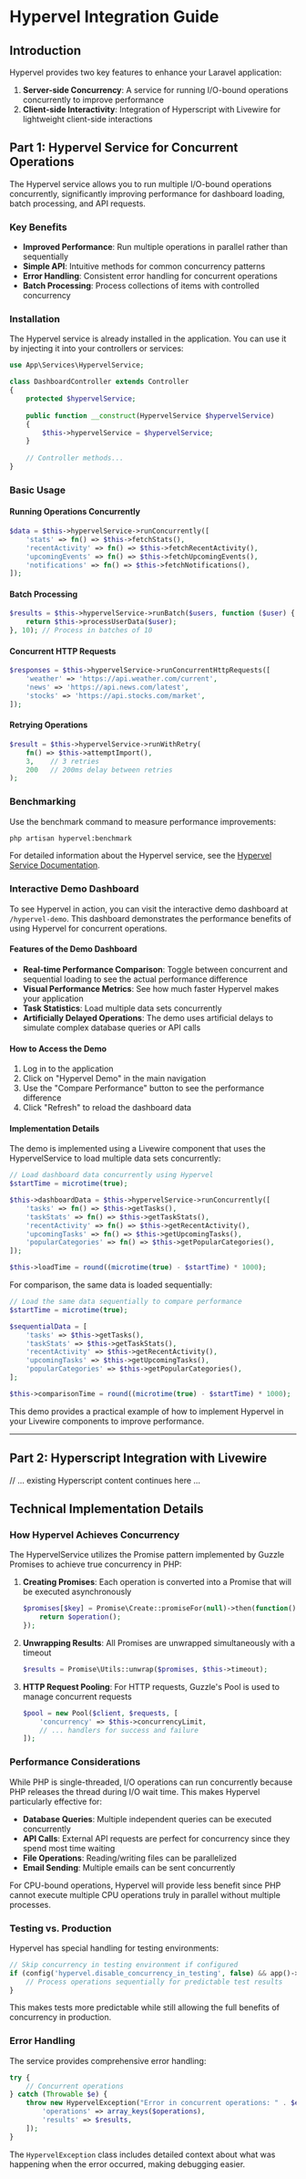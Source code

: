# Hypervel Integration Guide

## Introduction

Hypervel provides two key features to enhance your Laravel application:

1. **Server-side Concurrency**: A service for running I/O-bound operations concurrently to improve performance
2. **Client-side Interactivity**: Integration of Hyperscript with Livewire for lightweight client-side interactions

## Part 1: Hypervel Service for Concurrent Operations

The Hypervel service allows you to run multiple I/O-bound operations concurrently, significantly improving performance for dashboard loading, batch processing, and API requests.

### Key Benefits

- **Improved Performance**: Run multiple operations in parallel rather than sequentially
- **Simple API**: Intuitive methods for common concurrency patterns
- **Error Handling**: Consistent error handling for concurrent operations
- **Batch Processing**: Process collections of items with controlled concurrency

### Installation

The Hypervel service is already installed in the application. You can use it by injecting it into your controllers or services:

```php
use App\Services\HypervelService;

class DashboardController extends Controller
{
    protected $hypervelService;
    
    public function __construct(HypervelService $hypervelService)
    {
        $this->hypervelService = $hypervelService;
    }
    
    // Controller methods...
}
```

### Basic Usage

#### Running Operations Concurrently

```php
$data = $this->hypervelService->runConcurrently([
    'stats' => fn() => $this->fetchStats(),
    'recentActivity' => fn() => $this->fetchRecentActivity(),
    'upcomingEvents' => fn() => $this->fetchUpcomingEvents(),
    'notifications' => fn() => $this->fetchNotifications(),
]);
```

#### Batch Processing

```php
$results = $this->hypervelService->runBatch($users, function ($user) {
    return $this->processUserData($user);
}, 10); // Process in batches of 10
```

#### Concurrent HTTP Requests

```php
$responses = $this->hypervelService->runConcurrentHttpRequests([
    'weather' => 'https://api.weather.com/current',
    'news' => 'https://api.news.com/latest',
    'stocks' => 'https://api.stocks.com/market',
]);
```

#### Retrying Operations

```php
$result = $this->hypervelService->runWithRetry(
    fn() => $this->attemptImport(),
    3,    // 3 retries
    200   // 200ms delay between retries
);
```

### Benchmarking

Use the benchmark command to measure performance improvements:

```bash
php artisan hypervel:benchmark
```

For detailed information about the Hypervel service, see the [Hypervel Service Documentation](docs/hypervel-service.md).

### Interactive Demo Dashboard

To see Hypervel in action, you can visit the interactive demo dashboard at `/hypervel-demo`. This dashboard demonstrates the performance benefits of using Hypervel for concurrent operations.

#### Features of the Demo Dashboard

- **Real-time Performance Comparison**: Toggle between concurrent and sequential loading to see the actual performance difference
- **Visual Performance Metrics**: See how much faster Hypervel makes your application
- **Task Statistics**: Load multiple data sets concurrently 
- **Artificially Delayed Operations**: The demo uses artificial delays to simulate complex database queries or API calls

#### How to Access the Demo

1. Log in to the application
2. Click on "Hypervel Demo" in the main navigation
3. Use the "Compare Performance" button to see the performance difference
4. Click "Refresh" to reload the dashboard data

#### Implementation Details

The demo is implemented using a Livewire component that uses the HypervelService to load multiple data sets concurrently:

```php
// Load dashboard data concurrently using Hypervel
$startTime = microtime(true);

$this->dashboardData = $this->hypervelService->runConcurrently([
    'tasks' => fn() => $this->getTasks(),
    'taskStats' => fn() => $this->getTaskStats(),
    'recentActivity' => fn() => $this->getRecentActivity(),
    'upcomingTasks' => fn() => $this->getUpcomingTasks(),
    'popularCategories' => fn() => $this->getPopularCategories(),
]);

$this->loadTime = round((microtime(true) - $startTime) * 1000);
```

For comparison, the same data is loaded sequentially:

```php
// Load the same data sequentially to compare performance
$startTime = microtime(true);

$sequentialData = [
    'tasks' => $this->getTasks(),
    'taskStats' => $this->getTaskStats(),
    'recentActivity' => $this->getRecentActivity(),
    'upcomingTasks' => $this->getUpcomingTasks(),
    'popularCategories' => $this->getPopularCategories(),
];

$this->comparisonTime = round((microtime(true) - $startTime) * 1000);
```

This demo provides a practical example of how to implement Hypervel in your Livewire components to improve performance.

---

## Part 2: Hyperscript Integration with Livewire

// ... existing Hyperscript content continues here ... 

## Technical Implementation Details

### How Hypervel Achieves Concurrency

The HypervelService utilizes the Promise pattern implemented by Guzzle Promises to achieve true concurrency in PHP:

1. **Creating Promises**: Each operation is converted into a Promise that will be executed asynchronously
   ```php
   $promises[$key] = Promise\Create::promiseFor(null)->then(function() use ($operation, $key) {
       return $operation();
   });
   ```

2. **Unwrapping Results**: All Promises are unwrapped simultaneously with a timeout
   ```php
   $results = Promise\Utils::unwrap($promises, $this->timeout);
   ```

3. **HTTP Request Pooling**: For HTTP requests, Guzzle's Pool is used to manage concurrent requests
   ```php
   $pool = new Pool($client, $requests, [
       'concurrency' => $this->concurrencyLimit,
       // ... handlers for success and failure
   ]);
   ```

### Performance Considerations

While PHP is single-threaded, I/O operations can run concurrently because PHP releases the thread during I/O wait time. This makes Hypervel particularly effective for:

- **Database Queries**: Multiple independent queries can be executed concurrently
- **API Calls**: External API requests are perfect for concurrency since they spend most time waiting
- **File Operations**: Reading/writing files can be parallelized
- **Email Sending**: Multiple emails can be sent concurrently

For CPU-bound operations, Hypervel will provide less benefit since PHP cannot execute multiple CPU operations truly in parallel without multiple processes.

### Testing vs. Production

Hypervel has special handling for testing environments:

```php
// Skip concurrency in testing environment if configured
if (config('hypervel.disable_concurrency_in_testing', false) && app()->environment('testing')) {
    // Process operations sequentially for predictable test results
}
```

This makes tests more predictable while still allowing the full benefits of concurrency in production.

### Error Handling

The service provides comprehensive error handling:

```php
try {
    // Concurrent operations
} catch (Throwable $e) {
    throw new HypervelException("Error in concurrent operations: " . $e->getMessage(), 0, $e, [
        'operations' => array_keys($operations),
        'results' => $results,
    ]);
}
```

The `HypervelException` class includes detailed context about what was happening when the error occurred, making debugging easier. 
